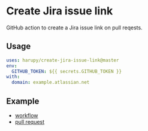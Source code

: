 # Create Jira issue link

GitHub action to create a Jira issue link on pull reqests.

## Usage

```yml
uses: harupy/create-jira-issue-link@master
env:
  GITHUB_TOKEN: ${{ secrets.GITHUB_TOKEN }}
with:
  domain: example.atlassian.net
```

## Example

- [workflow](./.github/workflows/example.yml)
- [pull request](https://github.com/harupy/create-jira-issue-link/pull/1)
